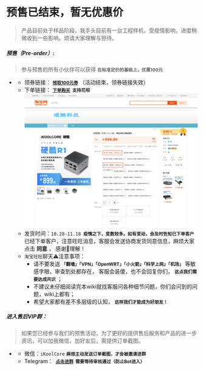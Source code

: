 # 预售已结束，暂无优惠价

> 产品目前处于样品阶段，我手头目前有一台工程样机，受疫情影响，进度稍微收到一些影响。烦请大家理解与担待。

##### 预售（Pre-order）:

> 参与预售的所有小伙伴可以获得  <small> **在标准定价的基础上，优惠100元** </small> 

- - 领券链接： **<small>[领取100元券](https://taoquan.taobao.com/coupon/unify_apply.htm?sellerId=2208215115814&activityId=d6b15f401c6c440ea4ae3a79f1cd3a3d)</small>**  （活动结束，领券链接失效）
  - 下单链接： **<small>[下单购买](https://item.taobao.com/item.htm?ft=t&id=682025492099)  支持花呗</small>**
    ![](..\images\pre_order.png)
  - 发货时间：`10.28-11.18` **<small> 疫情之下，变数较多。如有变动，会及时告知已下单客户</small>** <br>已经下单客户，注意旺旺消息，客服会发送协商发货同意信息，麻烦大家点击 **同意** ， 感谢🙏理解！
  - `淘宝旺旺`聊天⚠️注意事项：
    - 请不要发送 **<small>「翻墙」「VPN」「OpenWRT」「小火箭」「科学上网」「机场」</small>** 等敏感字眼，审查到处都存在，
      客服会装傻，也不会回复你们， **<small>这点我们需要达成共识</small>** ；
    - 不建议未仔细阅读完本wiki就找客服问各种细节问题，你们会问到的问题，wiki上都有；
    - 希望大家都有差不多层级的认知， **<small>这样我们才能成为好朋友！</small>**



##### 进入售后VIP群：

> 如果您已经参与我们的预售活动，为了更好的提供售后服务和产品的进一步资讯，可以加我微信，加好友后，需提供订单截图。

- - 微信：`iKoolCore` **<small> 麻烦主动发送订单截图，才会被邀请进群</small>**
  - Telegram： **<small> [点击进群](https://t.me/+5DJxkY8ZB-kzNzRl)  需要等待审核通过（防止Bot进入）</small>**

